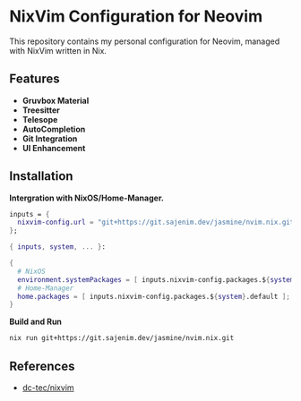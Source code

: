 # NixVim Configuration for Neovim
This repository contains my personal configuration for Neovim, managed with NixVim written in Nix.

## Features
* **Gruvbox Material**
* **Treesitter**
* **Telesope**
* **AutoCompletion**
* **Git Integration**
* **UI Enhancement**

## Installation
**Intergration with NixOS/Home-Manager.**
```nix
inputs = {
  nixvim-config.url = "git+https://git.sajenim.dev/jasmine/nvim.nix.git";
};
```

```nix
{ inputs, system, ... }:

{
  # NixOS
  environment.systemPackages = [ inputs.nixvim-config.packages.${system}.default ];
  # Home-Manager
  home.packages = [ inputs.nixvim-config.packages.${system}.default ];
}
```

**Build and Run**
```sh
nix run git+https://git.sajenim.dev/jasmine/nvim.nix.git
```

## References
* [dc-tec/nixvim](https://github.com/dc-tec/nixvim)

